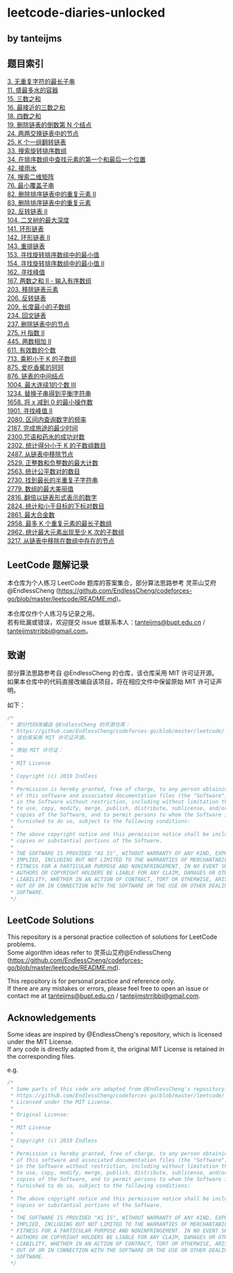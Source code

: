 # leetcode-diaries-unlocked
## by tanteijms

## 题目索引
[3. 无重复字符的最长子串](/leetcode/3.%20无重复字符的最长子串/3.%20无重复字符的最长子串.md)  
[11. 盛最多水的容器](/leetcode/11.%20盛最多水的容器/11.%20盛最多水的容器.md)  
[15. 三数之和](/leetcode/15.%20三数之和/15.%20三数之和%203.3%203.4.md)  
[16. 最接近的三数之和](/leetcode/16.%20最接近的三数之和/16.%20最接近的三数之和.md)  
[18. 四数之和](/leetcode/18.%20四数之和/18.%20四数之和.md)  
[19. 删除链表的倒数第 N 个结点](./leetcode/19.%20删除链表的倒数第%20N%20个结点/)  
[24. 两两交换链表中的节点](./leetcode/24.%20两两交换链表中的节点/24.%20两两交换链表中的节点.md)  
[25. K 个一组翻转链表](./leetcode/25.%20K%20个一组翻转链表/25.%20K%20个一组翻转链表.md)  
[33. 搜索旋转排序数组](/leetcode/33.%20搜索旋转排序数组/33.%20搜索旋转排序数组.md)  
[34. 在排序数组中查找元素的第一个和最后一个位置](/leetcode/34.%20在排序数组中查找元素的第一个和最后一个位置/34.%20在排序数组中查找元素的第一个和最后一个位置.md)  
[42. 接雨水](/leetcode/42.%20接雨水/42.%20接雨水.md)  
[74. 搜索二维矩阵](./leetcode/74.%20搜索二维矩阵/74.%20搜索二维矩阵.md)  
[76. 最小覆盖子串](/leetcode/76.%20最小覆盖子串/76.%20最小覆盖子串.md)  
[82. 删除排序链表中的重复元素 II](./leetcode/83.%20删除排序链表中的重复元素/)  
[83. 删除排序链表中的重复元素](./leetcode/83.%20删除排序链表中的重复元素/)  
[92. 反转链表 II](./leetcode/92.%20反转链表%20II/92.%20反转链表%20II.md)  
[104. 二叉树的最大深度](./leetcode/104.%20二叉树的最大深度/)  
[141. 环形链表](./leetcode/141.%20环形链表/)  
[142. 环形链表 II](./leetcode/142.%20环形链表%20II/)  
[143. 重排链表](./leetcode/143.%20重排链表/)  
[153. 寻找旋转排序数组中的最小值](/leetcode/153.%20寻找旋转排序数组中的最小值/153.%20寻找旋转排序数组中的最小值.md)  
[154. 寻找旋转排序数组中的最小值 II](./leetcode/154.%20寻找旋转排序数组中的最小值%20II/154.%20寻找旋转排序数组中的最小值%20II.md)  
[162. 寻找峰值](/leetcode/162.%20寻找峰值/162.%20寻找峰值.md)  
[167. 两数之和 II - 输入有序数组](/leetcode/167.%20两数之和%20II%20-%20输入有序数组/167.两数之和%20II.md)  
[203. 移除链表元素](./leetcode/203.%20移除链表元素/)  
[206. 反转链表](./leetcode/206.%20反转链表/206.%20反转链表.md)  
[209. 长度最小的子数组](/leetcode/209.%20长度最小的子数组/209.%20长度最小的子数组.md)  
[234. 回文链表](./leetcode/234.%20回文链表/)  
[237. 删除链表中的节点](./leetcode/237.%20删除链表中的节点/)  
[275. H 指数 II](/leetcode/275.%20H%20指数%20II/275.%20H%20指数%20II.md)  
[445. 两数相加 II](./leetcode/445.%20两数相加%20II/445.%20两数相加%20II.md)  
[611. 有效数的个数](/leetcode/611.%20有效数的个数/611.%20有效数的个数.md)  
[713. 乘积小于 K 的子数组](/leetcode/713.%20乘积小于%20K%20的子数组/713.%20乘积小于%20K%20的子数组.md)  
[875. 爱吃香蕉的珂珂](/leetcode/875.%20爱吃香蕉的珂珂/875.%20爱吃香蕉的珂珂.md)  
[876. 链表的中间结点](./leetcode/876.%20链表的中间结点/)  
[1004. 最大连续1的个数 III](/leetcode/1004.%20最大连续1的个数%20III/1004.%20最大连续1的个数%20III.md)  
[1234. 替换子串得到平衡字符串](/leetcode/1234.%20替换子串得到平衡字符串/1234.%20替换子串得到平衡字符串.md)  
[1658. 将 x 减到 0 的最小操作数](/leetcode/1658.%20将%20x%20减到%200%20的最小操作数/1658.%20将%20x%20减到%200%20的最小操作数.md)  
[1901. 寻找峰值 II](./leetcode/1901.%20寻找峰值%20II/1901.cpp)  
[2080. 区间内查询数字的频率](/leetcode/2080.%20区间内查询数字的频率/2080.%20区间内查询数字的频率.md)  
[2187. 完成旅途的最少时间](/leetcode/2187.%20完成旅途的最少时间/2187.%20完成旅途的最少时间.md)  
[2300.咒语和药水的成功对数](/leetcode/2300.%20咒语和药水的成功对数/2300.%20咒语和药水的成功对数.md)  
[2302. 统计得分小于 K 的子数组数目](/leetcode/2302.%20统计得分小于%20K%20的子数组数目/2302.%20统计得分小于%20K%20的子数组数目.md)  
[2487. 从链表中移除节点](./leetcode/2487.%20从链表中移除节点/)  
[2529. 正整数和负整数的最大计数](/leetcode/2529.%20正整数和负整数的最大计数/2529.%20正整数和负整数的最大计数.md)  
[2563. 统计公平数对的数目](/leetcode/2563.%20统计公平数对的数目/2563.%20统计公平数对的数目.md)  
[2730. 找到最长的半重复子字符串](/leetcode/2730.%20找到最长的半重复子字符串/2730.%20找到最长的半重复子字符串.md)  
[2779. 数组的最大美丽值](/leetcode/2779.%20数组的最大美丽值/2779.%20数组的最大美丽值.md)  
[2816. 翻倍以链表形式表示的数字](./leetcode/2816.%20翻倍以链表形式表示的数字/2816.%20翻倍以链表形式表示的数字.md)  
[2824. 统计和小于目标的下标对数目](/leetcode/2824.%20统计和小于目标的下标对数目/2824.%20统计和小于目标的下标对数目.md)  
[2861. 最大合金数](/leetcode/2861.%20最大合金数/2861.%20最大合金数.md)  
[2958. 最多 K 个重复元素的最长子数组](/leetcode/2958.%20最多%20K%20个重复元素的最长子数组/2958.%20最多%20K%20个重复元素的最长子数组.md)  
[2962. 统计最大元素出现至少 K 次的子数组](/leetcode/2962.%20统计最大元素出现至少%20K%20次的子数组/2962.%20统计最大元素出现至少%20K%20次的子数组.md)  
[3217. 从链表中移除在数组中存在的节点](./leetcode/3217.%20从链表中移除在数组中存在的节点/)  

## LeetCode 题解记录  

本仓库为个人练习 LeetCode 题库的答案集合，部分算法思路参考 灵茶山艾府@EndlessCheng (https://github.com/EndlessCheng/codeforces-go/blob/master/leetcode/README.md)。  

本仓库仅作个人练习与记录之用。  
若有纰漏或错误，欢迎提交 issue 或联系本人：tanteijms@bupt.edu.cn / tanteijmstrribbi@gmail.com。  

## **致谢**  
部分算法思路参考自 @EndlessCheng 的仓库，该仓库采用 MIT 许可证开源。  
如果本仓库中的代码直接改编自该项目，将在相应文件中保留原始 MIT 许可证声明。  

如下：
```cpp
/*
 * 部分代码改编自 @EndlessCheng 的开源仓库：
 * https://github.com/EndlessCheng/codeforces-go/blob/master/leetcode/
 * 该仓库采用 MIT 许可证开源。
 * 
 * 原始 MIT 许可证：
 * 
 * MIT License
 *
 * Copyright (c) 2019 Σndless
 *
 * Permission is hereby granted, free of charge, to any person obtaining a copy
 * of this software and associated documentation files (the "Software"), to deal
 * in the Software without restriction, including without limitation the rights
 * to use, copy, modify, merge, publish, distribute, sublicense, and/or sell
 * copies of the Software, and to permit persons to whom the Software is
 * furnished to do so, subject to the following conditions:
 *
 * The above copyright notice and this permission notice shall be included in all
 * copies or substantial portions of the Software.
 *
 * THE SOFTWARE IS PROVIDED "AS IS", WITHOUT WARRANTY OF ANY KIND, EXPRESS OR
 * IMPLIED, INCLUDING BUT NOT LIMITED TO THE WARRANTIES OF MERCHANTABILITY,
 * FITNESS FOR A PARTICULAR PURPOSE AND NONINFRINGEMENT. IN NO EVENT SHALL THE
 * AUTHORS OR COPYRIGHT HOLDERS BE LIABLE FOR ANY CLAIM, DAMAGES OR OTHER
 * LIABILITY, WHETHER IN AN ACTION OF CONTRACT, TORT OR OTHERWISE, ARISING FROM,
 * OUT OF OR IN CONNECTION WITH THE SOFTWARE OR THE USE OR OTHER DEALINGS IN THE
 * SOFTWARE.
 */
```

## LeetCode Solutions  

This repository is a personal practice collection of solutions for LeetCode problems.  
Some algorithm ideas refer to 灵茶山艾府@EndlessCheng (https://github.com/EndlessCheng/codeforces-go/blob/master/leetcode/README.md).  

This repository is for personal practice and reference only.  
If there are any mistakes or errors, please feel free to open an issue or contact me at tanteijms@bupt.edu.cn / tanteijmstrribbi@gmail.com.  

## Acknowledgements  
Some ideas are inspired by @EndlessCheng's repository, which is licensed under the MIT License.  
If any code is directly adapted from it, the original MIT License is retained in the corresponding files.  

e.g.
```cpp
/*
 * Some parts of this code are adapted from @EndlessCheng's repository:
 * https://github.com/EndlessCheng/codeforces-go/blob/master/leetcode/
 * Licensed under the MIT License.
 * 
 * Original License:
 * 
 * MIT License
 *
 * Copyright (c) 2019 Σndless
 *
 * Permission is hereby granted, free of charge, to any person obtaining a copy
 * of this software and associated documentation files (the "Software"), to deal
 * in the Software without restriction, including without limitation the rights
 * to use, copy, modify, merge, publish, distribute, sublicense, and/or sell
 * copies of the Software, and to permit persons to whom the Software is
 * furnished to do so, subject to the following conditions:
 *
 * The above copyright notice and this permission notice shall be included in all
 * copies or substantial portions of the Software.
 *
 * THE SOFTWARE IS PROVIDED "AS IS", WITHOUT WARRANTY OF ANY KIND, EXPRESS OR
 * IMPLIED, INCLUDING BUT NOT LIMITED TO THE WARRANTIES OF MERCHANTABILITY,
 * FITNESS FOR A PARTICULAR PURPOSE AND NONINFRINGEMENT. IN NO EVENT SHALL THE
 * AUTHORS OR COPYRIGHT HOLDERS BE LIABLE FOR ANY CLAIM, DAMAGES OR OTHER
 * LIABILITY, WHETHER IN AN ACTION OF CONTRACT, TORT OR OTHERWISE, ARISING FROM,
 * OUT OF OR IN CONNECTION WITH THE SOFTWARE OR THE USE OR OTHER DEALINGS IN THE
 * SOFTWARE.
 */
```
